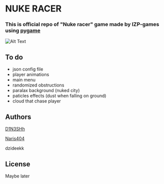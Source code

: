 # NUKE RACER

### This is official repo of "Nuke racer" game made by IZP-games using [pygame](https://github.com/pygame/pygame)

![Alt Text](https://github.com/D1N3SHh/nuke_racer/blob/main/assets/alfa_beta.gif)


## To do
- json config file
- player animations
- main menu
- randomized obstructions
- paralax background (nuked city)
- paticles effects (dust when falling on ground)
- cloud that chase player


## Authors
[D1N3SHh](https://github.com/D1N3SHh)

[Naris404](https://github.com/Naris404)

dzideekk

## License

Maybe later